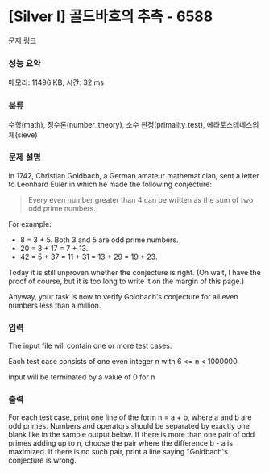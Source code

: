 # [Silver I] 골드바흐의 추측 - 6588 

[문제 링크](https://www.acmicpc.net/problem/6588) 

### 성능 요약

메모리: 11496 KB, 시간: 32 ms

### 분류

수학(math), 정수론(number_theory), 소수 판정(primality_test), 에라토스테네스의 체(sieve)

### 문제 설명

<p>In 1742, Christian Goldbach, a German amateur mathematician, sent a letter to Leonhard Euler in which he made the following conjecture:</p>

<blockquote>
<p>Every even number greater than 4 can be written as the sum of two odd prime numbers.</p>
</blockquote>

<p>For example:</p>

<ul>
	<li>8 = 3 + 5. Both 3 and 5 are odd prime numbers.</li>
	<li>20 = 3 + 17 = 7 + 13.</li>
	<li>42 = 5 + 37 = 11 + 31 = 13 + 29 = 19 + 23.</li>
</ul>

<p>Today it is still unproven whether the conjecture is right. (Oh wait, I have the proof of course, but it is too long to write it on the margin of this page.)</p>

<p>Anyway, your task is now to verify Goldbach's conjecture for all even numbers less than a million.</p>

### 입력 

 <p>The input file will contain one or more test cases. </p>

<p>Each test case consists of one even integer n with 6 <= n < 1000000. </p>

<p>Input will be terminated by a value of 0 for n</p>

### 출력 

 <p>For each test case, print one line of the form n = a + b, where a and b are odd primes. Numbers and operators should be separated by exactly one blank like in the sample output below. If there is more than one pair of odd primes adding up to n, choose the pair where the difference b - a is maximized. If there is no such pair, print a line saying "Goldbach's conjecture is wrong.</p>

<p> </p>

